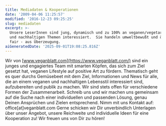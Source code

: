```yaml
---
title: Mediadaten & Kooperationen
date: '2009-04-06 11:25:57'
modified: '2016-12-23 09:25:25'
slug: mediadaten
excerpt: >-
  Unsere LeserInnen sind jung, dynamisch und zu 100% an veganen/vegetarischen
  und nachhaltigen Themen interessiert.  Sie handeln umweltbewußt und ökologisch
  fair - aus Überzeugung.
aiGeneratedDate: '2025-09-01T19:08:25.816Z'
---
```


Wir von [www.veganblatt.com](https://www.veganblatt.com/) sind ein junges und engagiertes Team mit smarten Köpfen, das sich zum Ziel gesetzt hat, veganen Lifestyle auf positive Art zu fördern. Thematisch geht es quer durchs Gemüsebeet mit dem Ziel, Informationen und News für alle, die an einem veganen und nachhaltigen Lebensstil interessiert sind, aufzubereiten und publik zu machen. Wir sind stets offen für verschiedene Formen der Zusammenarbeit. Schreib uns und wir machen uns gemeinsam auf die Suche nach einer individuellen und passenden Lösung, genau Deinen Ansprüchen und Zielen entsprechend. Nimm mit uns Kontakt auf: office\[at\]veganblatt.com Gerne schicken wir Dir unverbindlich Unterlagen über unser Angebot, unsere Reichweite und individuelle Ideen für eine Kooperation zu! Wir freuen uns von Dir zu hören!

